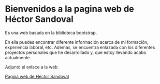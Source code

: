 <h1>Bienvenidos a la pagina web de Héctor Sandoval</h1>

Es una web basada en la biblioteca bootstrap. 

En ella puedes encontrar diferente información acerca de mi formación, experiencia laboral, etc. Además, se encuentra enlazada con los diferentes proyectos personales que he desarrollado y, que estoy llevando acabo actualmente.

Adjunto el enlace a la web:

[Pagina web de Héctor Sandoval](https://hectorsandovalcordon.github.io/)

